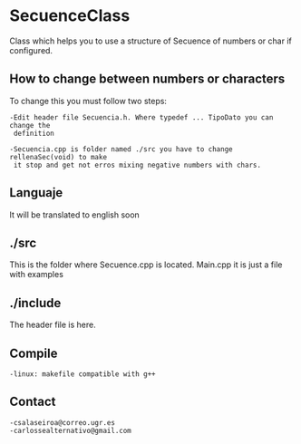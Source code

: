 # SecuenceClass
Class which helps you to use a structure of Secuence of numbers or char if configured.

## How to change between numbers or characters
To change this you must follow two steps:

	-Edit header file Secuencia.h. Where typedef ... TipoDato you can change the 
	 definition
	
	-Secuencia.cpp is folder named ./src you have to change rellenaSec(void) to make
	 it stop and get not erros mixing negative numbers with chars.

## Languaje
It will be translated to english soon

## ./src
This is the folder where Secuence.cpp is located. Main.cpp it is just a file with examples

## ./include
The header file is here.


## Compile
	-linux: makefile compatible with g++
## Contact
	-csalaseiroa@correo.ugr.es
	-carlossealternativo@gmail.com
